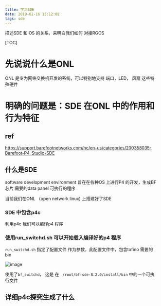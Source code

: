 ```yaml
---
title: 学习SDE
date: 2019-02-16 13:12:02
tags: sde
---
```


描述SDE 和 OS 的关系，来明白我们如何 对接RGOS

<!--more-->

[TOC]


# 先说说什么是ONL


ONL 是专为网络交换机开发的系统，可以特别地支持 端口，LED， 风扇 这些特殊硬件


# 明确的问题是：SDE 在ONL 中的作用和行为特征

## ref

https://support.barefootnetworks.com/hc/en-us/categories/200358035-Barefoot-P4-Studio-SDE


## 什么是SDE 

software development environment  旨在在各种OS 上进行P4 的开发，生成BF芯片 需要的data panel 可执行的程序

当前我们在ONL （open network linux) 上搭建好了SDE

### SDE 中包含p4c

利用p4c 我们可以编译p4 程序

### 使用run_switchd.sh 可以开始载入编译好的p4 程序

`run_switchd.sh` 指定了配置文件 作为参数，此配置文件中，包含tofino 需要的bin


![image](https://ws1.sinaimg.cn/large/005JrW9Kgy1g0cqgb18p3j30pe0exgnf.jpg)

使用了`bf_switchd`， 这是 在 ` /root/bf-sde-8.2.0/install/bin` 中的一个可执行文件


## 详细p4c探究生成了什么


## 







